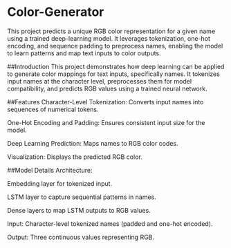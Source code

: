 # Color-Generator
This project predicts a unique RGB color representation for a given name using a trained deep-learning model. It leverages tokenization, one-hot encoding, and sequence padding to preprocess names, enabling the model to learn patterns and map text inputs to color outputs.


##Introduction
This project demonstrates how deep learning can be applied to generate color mappings for text inputs, specifically names. It tokenizes input names at the character level, preprocesses them for model compatibility, and predicts RGB values using a trained neural network.


##Features
Character-Level Tokenization: Converts input names into sequences of numerical tokens.

One-Hot Encoding and Padding: Ensures consistent input size for the model.

Deep Learning Prediction: Maps names to RGB color codes.

Visualization: Displays the predicted RGB color.


##Model Details
Architecture:

Embedding layer for tokenized input.

LSTM layer to capture sequential patterns in names.

Dense layers to map LSTM outputs to RGB values.

Input: Character-level tokenized names (padded and one-hot encoded).

Output: Three continuous values representing RGB.
